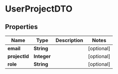 # UserProjectDTO

## Properties
Name | Type | Description | Notes
------------ | ------------- | ------------- | -------------
**email** | **String** |  |  [optional]
**projectId** | **Integer** |  |  [optional]
**role** | **String** |  |  [optional]
